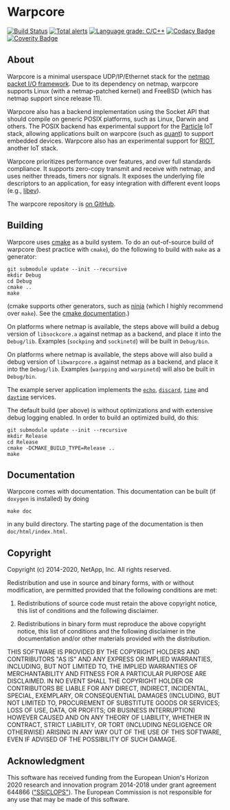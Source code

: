 # Warpcore

[![Build Status](https://travis-ci.com/NTAP/warpcore.svg?branch=master)](https://travis-ci.com/NTAP/warpcore)
[![Total alerts](https://img.shields.io/lgtm/alerts/g/NTAP/warpcore.svg?logo=lgtm&logoWidth=18)](https://lgtm.com/projects/g/NTAP/warpcore/alerts/)
[![Language grade: C/C++](https://img.shields.io/lgtm/grade/cpp/g/NTAP/warpcore.svg?logo=lgtm&logoWidth=18)](https://lgtm.com/projects/g/NTAP/warpcore/context:cpp)
[![Codacy Badge](https://app.codacy.com/project/badge/Grade/58fdbf0fb0ef49608cbbd296e3e75698)](https://www.codacy.com/manual/larseggert/warpcore?utm_source=github.com&amp;utm_medium=referral&amp;utm_content=NTAP/warpcore&amp;utm_campaign=Badge_Grade)
[![Coverity Badge](https://scan.coverity.com/projects/13162/badge.svg)](https://scan.coverity.com/projects/ntap-warpcore)

## About

Warpcore is a minimal userspace UDP/IP/Ethernet stack for the [netmap packet
I/O framework](http://info.iet.unipi.it/~luigi/netmap/). Due to its dependency
on netmap, warpcore supports Linux (with a netmap-patched kernel) and FreeBSD
(which has netmap support since release 11).

Warpcore also has a backend implementation using the Socket API that should
compile on generic POSIX platforms, such as Linux, Darwin and others. The POSIX
backend has experimental support for the
[Particle](https://github.com/particle-iot/device-os) IoT stack, allowing
applications built on warpcore (such as [quant](https://github.com/NTAP/quant))
to support embedded devices. Warpcore also has an experimental support for
[RIOT](http://riot-os.org/), another IoT stack.

Warpcore prioritizes performance over features, and over full standards
compliance. It supports zero-copy transmit and receive with netmap, and uses
neither threads, timers nor signals. It exposes the underlying file descriptors
to an application, for easy integration with different event loops (e.g.,
[libev](http://software.schmorp.de/pkg/libev.html)).

The warpcore repository is [on GitHub](https://github.com/NTAP/warpcore).

## Building

Warpcore uses [cmake](https://cmake.org/) as a build system. To do an
out-of-source build of warpcore (best practice with `cmake`), do the following
to build with `make` as a generator:

    git submodule update --init --recursive
    mkdir Debug
    cd Debug
    cmake ..
    make

(cmake supports other generators, such as [ninja](https://ninja-build.org/)
(which I highly recommend over `make`). See the [cmake
documentation](https://cmake.org/cmake/help/latest/manual/cmake-generators.7.html).)

On platforms where netmap is available, the steps above will build a debug
version of `libsockcore.a` against netmap as a backend, and place it into the
`Debug/lib`. Examples (`sockping` and `sockinetd`) will be built in `Debug/bin`.

On platforms where netmap is available, the steps above will also build a debug
version of `libwarpcore.a` against netmap as a backend, and place it into the
`Debug/lib`. Examples (`warpping` and `warpinetd`) will also be built in
`Debug/bin`.

The example server application implements the
[`echo`](https://www.ietf.org/rfc/rfc862.txt),
[`discard`](https://www.ietf.org/rfc/rfc863.txt),
[`time`](https://www.ietf.org/rfc/rfc868.txt) and
[`daytime`](https://www.ietf.org/rfc/rfc867.txt) services.

The default build (per above) is without optimizations and with extensive debug
logging enabled. In order to build an optimized build, do this:

    git submodule update --init --recursive
    mkdir Release
    cd Release
    cmake -DCMAKE_BUILD_TYPE=Release ..
    make

## Documentation

Warpcore comes with documentation. This documentation can be built (if `doxygen`
is installed) by doing

    make doc

in any build directory. The starting page of the documentation is then
`doc/html/index.html`.

## Copyright

Copyright (c) 2014-2020, NetApp, Inc.
All rights reserved.

Redistribution and use in source and binary forms, with or without modification,
are permitted provided that the following conditions are met:

  1. Redistributions of source code must retain the above copyright notice, this
     list of conditions and the following disclaimer.

  2. Redistributions in binary form must reproduce the above copyright notice,
     this list of conditions and the following disclaimer in the documentation
     and/or other materials provided with the distribution.

THIS SOFTWARE IS PROVIDED BY THE COPYRIGHT HOLDERS AND CONTRIBUTORS "AS IS" AND
ANY EXPRESS OR IMPLIED WARRANTIES, INCLUDING, BUT NOT LIMITED TO, THE IMPLIED
WARRANTIES OF MERCHANTABILITY AND FITNESS FOR A PARTICULAR PURPOSE ARE
DISCLAIMED. IN NO EVENT SHALL THE COPYRIGHT HOLDER OR CONTRIBUTORS BE LIABLE FOR
ANY DIRECT, INDIRECT, INCIDENTAL, SPECIAL, EXEMPLARY, OR CONSEQUENTIAL DAMAGES
(INCLUDING, BUT NOT LIMITED TO, PROCUREMENT OF SUBSTITUTE GOODS OR SERVICES;
LOSS OF USE, DATA, OR PROFITS; OR BUSINESS INTERRUPTION) HOWEVER CAUSED AND ON
ANY THEORY OF LIABILITY, WHETHER IN CONTRACT, STRICT LIABILITY, OR TORT
(INCLUDING NEGLIGENCE OR OTHERWISE) ARISING IN ANY WAY OUT OF THE USE OF THIS
SOFTWARE, EVEN IF ADVISED OF THE POSSIBILITY OF SUCH DAMAGE.

## Acknowledgment

This software has received funding from the European Union's Horizon 2020
research and innovation program 2014-2018 under grant agreement 644866
(["SSICLOPS"](https://ssiclops.eu/)). The European Commission is not responsible
for any use that may be made of this software.

[/a/]: # (@example ping.c)
[/b/]: # (@example inetd.c)
